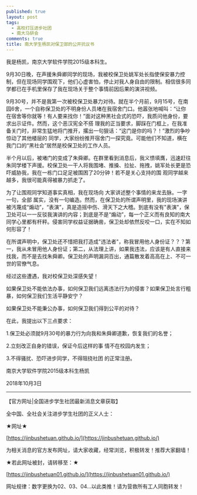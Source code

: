 ```yaml
---
published: true
layout: post
tags:
  - 高校打压进步社团
  - 南大马研会
comments: true
title: 南大学生杨凯对保卫部的公开抗议书
---
```


我是杨凯，南京大学软件学院2015级本科生。

9月30日晚，在声援朱舜卿同学的现场，我被校保卫处姚军处长指使保安暴力控制，但在现场同学围观下，他们心虚害怕，停止对我人身自由的限制。相信很多同学都已在手机里保存了我在现场关于整个事情前因后果的演汫视频。

9月30号，并不是我第一次被校保卫处暴力对待。就在半个月前，9月15号，在南园6舍，一个自称保卫处的不明身份人员堵在我宿舍门口。他嚣张地喊叫：“让你在宿舍等你就等！有人要来找你！”面对这种黑社会式的恐吓，我质问他身份，要求出示证件。然而，这个恶汉宪全不搭 理我的正当要求，脚踩在门框上，在我准备关门时，非常生猛地将门推开，撂出一句狠话：“这门是你的吗？！”激烈的争吵惊动了其他楼层的 同学，大家纷纷推开宿舍门一探究竟。可能他们不知道，横在我门口的“黑社会”居然是校保卫处的工作人员。

半个月以后，被堵门的变成了朱舜卿。在群里看到消息后，我义愦填膺，迅速赶往朱同学楼下声援。校保卫处一干人将我围堵、推搡、拉扯、拖拽，姚军处长更是恐吓威胁我，我在一栋门口足足被围困了20分钟！若不是关心支持的围 观同学越来越多，我很可能真得被暴力抓走了。

为了让围观同学知道事实真相，我在现场向 大家讲述整个事情的来龙去脉。一字一句，全部 属实，没有一句编造。然而，在保卫处的所谓声明里，我的现场演讲被汚蔑成“煽动”，“表演”，真是造摇中伤、滑天下之大稽。到底有没有"表演"，保卫处可以一一反驳我演讲的内容；到底是不是“煽动”，每一个正义而有良知的南大同学心里都有杆秤。侵害同学权益证据确凿，保卫处却依然反咬一口，实在不知如何形容了！

在所谓声明中，保卫处还不惜把我打造成"违法者"，称我冒用他人身份证？？？第一，我从未冒用他人身份证；第二，从法理上讲，如果我违法，应该是有人直接来找我，而不是去找朱舜卿。保卫处的声明漏洞百出，通篇散发着高高在上、不可一世的官僚气息。 

经过这些遭遇，我对校保卫处深感失望！

如果保卫处不能依法办事，如何保卫我们远离违法行为的侵害？如果保卫处言行粗暴，如何保卫我们生活平静安宁？

如果保卫处不能秉公办事，如何保卫我们得到公平的对待？

在此，我提出以下三点要求：

1.保卫处必须就9月30号的暴力行为向我和朱舜卿道歉，恢复我们的名誉；

2.立刻改正自身的错误，保证今后这样的事 情不在校园内发生； 

3.不得骚扰、恐吓进步同学，不得阻挠社团 的正常注册。

南京大学软件学院2015级本科生杨凯 

2018年10月3日


---
【官方网址|全国进步学生社团最新消息文章获取】

全中国、全社会关注进步学生社团的正义人士：

★网址★

[https://jinbushetuan.github.io/](https://jinbushetuan.github.io/)

为相关消息的官方发布网址，请大家收藏，经常浏览，积极转发！推荐大家翻墙！

★若此网址被封，请转移至：★

[https://jinbushetuan01.github.io/](https://jinbushetuan01.github.io/)

网址规律：数字更换为02、03、04…以此类推！请为营救所有工人同胞转发！
